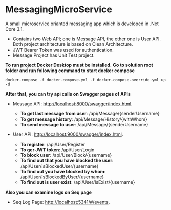 # MessagingMicroService
A small microservice orianted messaging app which is developed in .Net Core 3.1.
- Contains two Web API; one is Message API, the other one is User API. Both project architecture is based on Clean Architecture.
- JWT Bearer Token was used for authentication.
- Message Project has Unit Test project.

**To run project Docker Desktop must be installed.**
**Go to solution root folder and run following command to start docker compose**
```
docker-compose -f docker-compose.yml -f docker-compose.override.yml up -d
```
**After that, you can try api calls on Swagger pages of APIs**

- Message API: [http://localhost:8000/swagger/index.html](http://localhost:8000/swagger/index.html).
  - **To get last message from user**: /api/Message/{senderUsername}
  - **To get message history**: /api/Message/History/{withWhom}
  - **To send message to user**: /api/Message/{senderUsername}

- User API: [http://localhost:9000/swagger/index.html](http://localhost:9000/swagger/index.html).
  - **To register**: /api/User/Register
  - **To ger JWT token**: /api/User/Login
  - **To block user**: /api/User/Block/{username}
  - **To find out that you have blocked the user**: /api/User/IsBlockedUser/{username}
  - **To find out you have blocked by whom**: /api/User/IsBlockedByUser/{username}
  - **To find out is user exist**: /api/User/IsExist/{username}

**Also you can examine logs on Seq page**
- Seq Log Page: [http://localhost:5341/#/events](http://localhost:5341/#/events).



